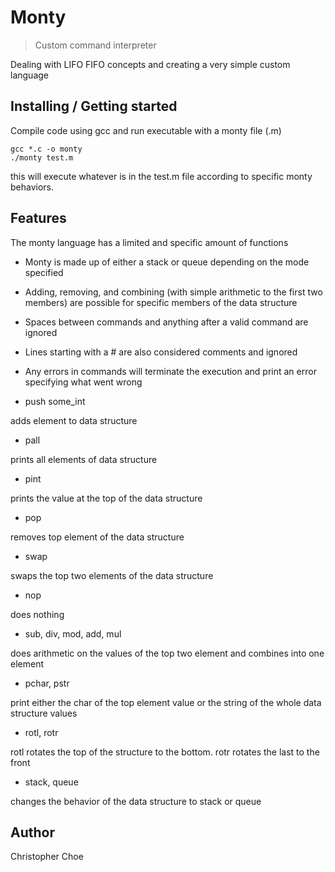 # Monty
> Custom command interpreter

Dealing with LIFO FIFO concepts and creating a very simple custom language

## Installing / Getting started

Compile code using gcc and run executable with a monty file (.m)

```shell
gcc *.c -o monty
./monty test.m
```

this will execute whatever is in the test.m file according to specific monty behaviors.

## Features

The monty language has a limited and specific amount of functions
* Monty is made up of either a stack or queue depending on the mode specified
* Adding, removing, and combining (with simple arithmetic to the first two members) are possible for specific members of the data structure
* Spaces between commands and anything after a valid command are ignored
* Lines starting with a # are also considered comments and ignored
* Any errors in commands will terminate the execution and print an error specifying what went wrong

* push some_int

adds element to data structure

* pall

prints all elements of data structure

* pint

prints the value at the top of the data structure

* pop

removes top element of the data structure

* swap

swaps the top two elements of the data structure

* nop

does nothing

* sub, div, mod, add, mul

does arithmetic on the values of the top two element and combines into
 one element

* pchar, pstr

print either the char of the top element value or the string of the whole data structure values

* rotl, rotr

rotl rotates the top of the structure to the bottom. rotr rotates the last to the front

* stack, queue

changes the behavior of the data structure to stack or queue

## Author

Christopher Choe
